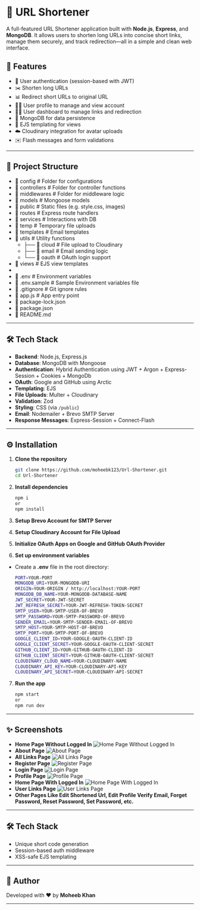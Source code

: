 # 🔗 URL Shortener

A full-featured URL Shortener application built with **Node.js**, **Express**, and **MongoDB**. It allows users to shorten long URLs into concise short links, manage them securely, and track redirection—all in a simple and clean web interface.

## 🚀 Features

- 🔐 User authentication (session-based with JWT)
- ✂️ Shorten long URLs
- 📊 Redirect short URLs to original URL
- 🧑‍💼 User profile to manage and view account
- 🧑‍💼 User dashboard to manage links and redirection
- 💾 MongoDB for data persistence
- 🧩 EJS templating for views
- ☁️ Cloudinary integration for avatar uploads
- ✉️ Flash messages and form validations

---

## 📁 Project Structure

- 📁 config           # Folder for configurations
- 📁 controllers      # Folder for controller functions
- 📁 middlewares      # Folder for middleware logic
- 📁 models           # Mongoose models
- 📁 public           # Static files (e.g. style.css, images)
- 📁 routes           # Express route handlers
- 📁 services         # Interactions with DB
- 📁 temp             # Temporary file uploads
- 📁 templates        # Email templates
- 📁 utils            # Utility functions
  - ├── 📁 cloud       # File upload to Cloudinary
  - ├── 📁 email       # Email sending logic
  - └── 📁 oauth       # OAuth login support
- 📁 views            # EJS view templates
-
- 📄 .env             # Environment variables
- 📄 .env.sample             # Sample Environment variables file
- 📄 .gitignore       # Git ignore rules
- 📄 app.js           # App entry point
- 📄 package-lock.json
- 📄 package.json
- 📄 README.md

---

## 🛠️ Tech Stack

- **Backend**: Node.js, Express.js
- **Database**: MongoDB with Mongoose
- **Authentication**: Hybrid Authentication using JWT + Argon + Express-Session + Cookies + MongoDb
- **OAuth**: Google and GitHub using Arctic
- **Templating**: EJS
- **File Uploads**: Multer + Cloudinary
- **Validation**: Zod
- **Styling**: CSS (via `/public`)
- **Email**: Nodemailer + Brevo SMTP Server
- **Response Messages**: Express-Session + Connect-Flash

---

## ⚙️ Installation

1. **Clone the repository**
   ```bash
   git clone https://github.com/moheebk123/Url-Shortener.git
   cd Url-Shortener
   ```

2. **Install dependencies**
   ```bash
   npm i
   or
   npm install
   ```


3. **Setup Brevo Account for SMTP Server**

4. **Setup Cloudinary Account for File Upload**

5. **Initialize OAuth Apps on Google and GitHub OAuth Provider**

6. **Set up environment variables**
- Create a **.env** file in the root directory:
   ```bash
   PORT=YOUR-PORT
  MONGODB_URI=YOUR-MONGODB-URI
  ORIGIN=YOUR-ORIGIN / http://localhost:YOUR-PORT
  MONGODB_DB_NAME=YOUR-MONGODB-DATABASE-NAME
  JWT_SECRET=YOUR-JWT-SECRET
  JWT_REFRESH_SECRET=YOUR-JWT-REFRESH-TOKEN-SECRET
  SMTP_USER=YOUR-SMTP-USER-OF-BREVO
  SMTP_PASSWORD=YOUR-SMTP-PASSWORD-OF-BREVO
  SENDER_EMAIL=YOUR-SMTP-SENDER-EMAIL-OF-BREVO
  SMTP_HOST=YOUR-SMTP-HOST-OF-BREVO
  SMTP_PORT=YOUR-SMTP-PORT-OF-BREVO
  GOOGLE_CLIENT_ID=YOUR-GOOGLE-OAUTH-CLIENT-ID
  GOOGLE_CLIENT_SECRET=YOUR-GOOGLE-OAUTH-CLIENT-SECRET
  GITHUB_CLIENT_ID=YOUR-GITHUB-OAUTH-CLIENT-ID
  GITHUB_CLIENT_SECRET=YOUR-GITHUB-OAUTH-CLIENT-SECRET
  CLOUDINARY_CLOUD_NAME=YOUR-CLOUDINARY-NAME
  CLOUDINARY_API_KEY=YOUR-CLOUDINARY-API-KEY
  CLOUDINARY_API_SECRET=YOUR-CLOUDINARY-API-SECRET
   ```

7. **Run the app**
   ```bash
   npm start
   or
   npm run dev
   ```

---

## ✨ Screenshots
- **Home Page Without Logged In**
![Home Page Without Logged In](./public/project-image-1.png)
- **About Page**
![About Page](./public/project-image-2.png)
- **All Links Page**
![All Links Page](./public/project-image-3.png)
- **Register Page**
![Register Page](./public/project-image-4.png)
- **Login Page**
![Login Page](./public/project-image-5.png)
- **Profile Page**
![Profile Page](./public/project-image-6.png)
- **Home Page With Logged In**
![Home Page With Logged In](./public/project-image-7.png)
- **User Links Page**
![User Links Page](./public/project-image-8.png)
- **Other Pages Like Edit Shortened Url, Edit Profile Verify Email, Forget Password, Reset Password, Set Password, etc.**

---

## 🛠️ Tech Stack

- Unique short code generation
- Session-based auth middleware
- XSS-safe EJS templating

---

## 🧑 Author

Developed with ❤️ by **Moheeb Khan**

---